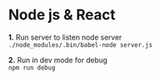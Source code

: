 # Node js & React

**1.** Run server to listen node server \
`./node_modules/.bin/babel-node server.js`

**2.** Run in dev mode for debug \
`npm run debug`
